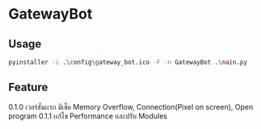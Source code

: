 # GatewayBot

## Usage
```bash
pyinstaller -i .\config\gateway_bot.ico -F -n GatewayBot .\main.py
```

## Feature
0.1.0 เวอร์ชั่นเเรก มีเช็ค Memory Overflow, Connection(Pixel on screen), Open program
0.1.1 เเก้ไข Performance เเละปรับ Modules
